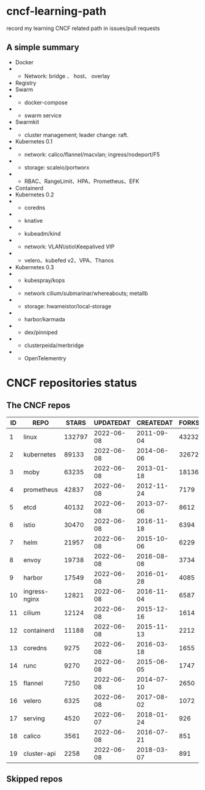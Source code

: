 # cncf-learning-path
record my learning CNCF related path in issues/pull requests

## A simple summary
- Docker
- - Network: bridge 、 host、 overlay
- Registry
- Swarm
- - docker-compose
- - swarm service
- Swarmkit
- - cluster management; leader change: raft.
- Kubernetes 0.1
- - network: calico/flannel/macvlan; ingress/nodeport/F5
- - storage: scaleio/portworx
- - RBAC、RangeLimit、HPA、Prometheus、EFK
- Containerd
- Kubernetes 0.2
- - coredns
- - knative
- - kubeadm/kind
- - network: VLAN\istio\Keepalived VIP
- - velero、kubefed v2、VPA、Thanos
- Kubernetes 0.3
- - kubespray/kops
- - network cilium/submarinar/whereabouts; metallb
- - storage: hwameistor/local-storage
- - harbor/karmada
- - dex/pinniped
- - clusterpeida/merbridge
- - OpenTelementry

# CNCF repositories status
<!--START_SECTION:github_repos-->
## The CNCF repos
| ID |     REPO      | STARS  | UPDATEDAT  | CREATEDAT  | FORKSCOUNT |
|----|---------------|--------|------------|------------|------------|
|  1 | linux         | 132797 | 2022-06-08 | 2011-09-04 |      43232 |
|  2 | kubernetes    |  89133 | 2022-06-08 | 2014-06-06 |      32672 |
|  3 | moby          |  63235 | 2022-06-08 | 2013-01-18 |      18136 |
|  4 | prometheus    |  42837 | 2022-06-08 | 2012-11-24 |       7179 |
|  5 | etcd          |  40132 | 2022-06-08 | 2013-07-06 |       8612 |
|  6 | istio         |  30470 | 2022-06-08 | 2016-11-18 |       6394 |
|  7 | helm          |  21957 | 2022-06-08 | 2015-10-06 |       6229 |
|  8 | envoy         |  19738 | 2022-06-08 | 2016-08-08 |       3734 |
|  9 | harbor        |  17549 | 2022-06-08 | 2016-01-28 |       4085 |
| 10 | ingress-nginx |  12821 | 2022-06-08 | 2016-11-04 |       6587 |
| 11 | cilium        |  12124 | 2022-06-08 | 2015-12-16 |       1614 |
| 12 | containerd    |  11188 | 2022-06-08 | 2015-11-13 |       2212 |
| 13 | coredns       |   9275 | 2022-06-08 | 2016-03-18 |       1655 |
| 14 | runc          |   9270 | 2022-06-08 | 2015-06-05 |       1747 |
| 15 | flannel       |   7250 | 2022-06-08 | 2014-07-10 |       2650 |
| 16 | velero        |   6325 | 2022-06-08 | 2017-08-02 |       1072 |
| 17 | serving       |   4520 | 2022-06-07 | 2018-01-24 |        926 |
| 18 | calico        |   3561 | 2022-06-08 | 2016-07-21 |        851 |
| 19 | cluster-api   |   2258 | 2022-06-08 | 2018-03-07 |        891 |



## Skipped repos
<!--END_SECTION:github_repos-->
